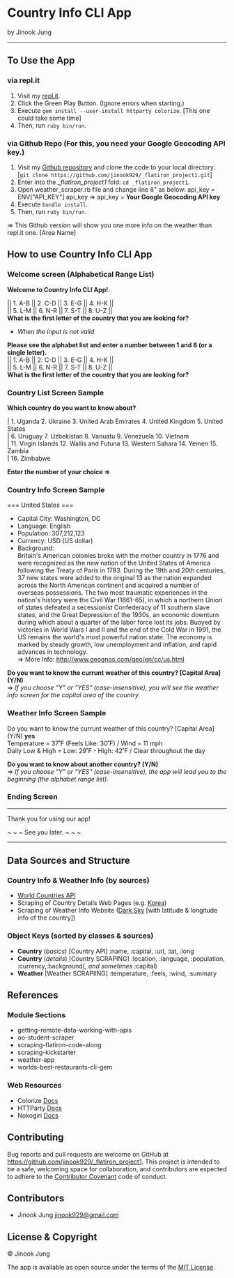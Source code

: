 # Country Info CLI App
by Jinook Jung
* * * * * * * * * *
## To Use the App
### via repl.it
1. Visit my [repl.it](https://repl.it/@JinookJung/Country-Info-CLI-App). 
2. Click the Green Play Button. (Ignore errors when starting.)
3. Execute `gem install --user-install httparty colorize`. [This one could take some time]
4. Then, run `ruby bin/run`.

### via Github Repo (For this, you need your Google Geocoding API key.)

1. Visit my [Github repository](https://github.com/jinook929/_flatiron_project1) and clone the code to your local directory. [`git clone https://github.com/jinook929/_flatiron_project1.git`]
2. Enter into the *_flatiron_project1* fold: `cd _flatiron_project1`.
3. Open weather_scraper.rb file and change line 8" as below:
api_key = ENV["API_KEY"] api_key => api_key = **Your Google Geocoding API key**
4. Execute `bundle install`.
5. Then, run `ruby bin/run`.

=> This Github version will show you one more info on the weather than repl.it one. [Area Name]

## How to use Country Info CLI App

### Welcome screen (Alphabetical Range List)
**Welcome to Country Info CLI App!**

||  1. A-B  ||  2. C-D  ||  3. E-G  ||  4. H-K  ||\
||  5. L-M  ||  6. N-R  ||  7. S-T  ||  8. U-Z  ||\
**What is the first letter of the country that you are looking for?**

- *When the input is not valid*

**Please see the alphabet list and enter a number between 1 and 8 (or a single letter).**\
||  1. A-B  ||  2. C-D  ||  3. E-G  ||  4. H-K  ||\
||  5. L-M  ||  6. N-R  ||  7. S-T  ||  8. U-Z  ||\
**What is the first letter of the country that you are looking for?**

### Country List Screen Sample
**Which country do you want to know about?**

|  1. Uganda                2. Ukraine               3. United Arab Emirates  4. United Kingdom        5. United States\
|  6. Uruguay               7. Uzbekistan            8. Vanuatu               9. Venezuela             10. Vietnam\
| 11.  Virgin Islands      12. Wallis and Futuna    13. Western Sahara       14. Yemen                15. Zambia\
| 16.  Zimbabwe

**Enter the number of your choice =>**

### Country Info Screen Sample
===   United States   ===

- Capital City: Washington, DC
- Language: English
- Population: 307,212,123
- Currency: USD (US dollar)
- Background:\
Britain's American colonies broke with the mother country in 1776 and were recognized as the new nation of the United States of America following the Treaty of Paris in 1783. During the 19th and 20th centuries, 37 new states were added to the original 13 as the nation expanded across the North American continent and acquired a number of overseas possessions. The two most traumatic experiences in the nation's history were the Civil War (1861-65), in which a northern Union of states defeated a secessionist Confederacy of 11 southern slave states, and the Great Depression of the 1930s, an economic downturn during which about a quarter of the labor force lost its jobs. Buoyed by victories in World Wars I and II and the end of the Cold War in 1991, the US remains the world's most powerful nation state. The economy is marked by steady growth, low unemployment and inflation, and rapid advances in technology.\
 => More Info: http://www.geognos.com/geo/en/cc/us.html

**Do you want to know the currunt weather of this country? [Capital Area] (Y/N)**\
=> *If you choose "Y" or "YES" (case-insensitive), you will see the weather info screen for the capital area of the country.*

### Weather Info Screen Sample
Do you want to know the currunt weather of this country? [Capital Area] (Y/N) **yes**\
Temperature =  37˚F (Feels Like: 30˚F) / Wind = 11 mph\
Daily Low & High =  Low: 29˚F - High: 42˚F / Clear throughout the day

**Do you want to know about another country? (Y/N)**\
=> *If you choose "Y" or "YES" (case-insensitive), the app will lead you to the beginning (the alphabet range list).*

### Ending Screen
****************************

Thank you for using our app!

~ ~ ~  See you later.  ~ ~ ~

****************************

## Data Sources and Structure

### Country Info & Weather Info (by sources)
- [World Countries API](http://www.geognos.com/geo/en/world-countries-API.html)
- Scraping of Country Details Web Pages (e.g. [Korea](http://www.geognos.com/geo/en/cc/kr.html))
- Scraping of Weather Info Website ([Dark Sky](https://darksky.net/forecast/37,127.3/) [with latitude & longitude info of the country])

### Object Keys (sorted by classes & sources)
- **Country** (*basics*) [Country API] :name, :capital, :url, :lat, :long
- **Country** (*details*) [Country SCRAPING] :location, :language, :population, :currency,:background(*, and sometimes* :capital)
- **Weather** [Weather SCRAPIING] :temperature, :feels, :wind, :summary

## References

### Module Sections
- getting-remote-data-working-with-apis 
- oo-student-scraper 
- scraping-flatiron-code-along
- scraping-kickstarter
- weather-app
- worlds-best-restaurants-cli-gem 

### Web Resources
- Colorize [Docs](https://github.com/fazibear/colorize)
- HTTParty [Docs](https://github.com/jnunemaker/httparty/tree/master/docs)
- Nokogiri [Docs](label-Parsing+and+Querying)

## Contributing

Bug reports and pull requests are welcome on GitHub at https://github.com/jinook929/_flatiron_project1. This project is intended to be a safe, welcoming space for collaboration, and contributors are expected to adhere to the [Contributor Covenant](contributor-covenant.org) code of conduct.

## Contributors
- Jinook Jung <jinook929@gmail.com>

## License & Copyright
© Jinook Jung

The app is available as open source under the terms of the [MIT License](http://opensource.org/licenses/MIT).